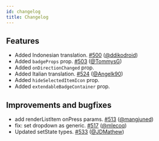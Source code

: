 ```yaml
---
id: changelog
title: Changelog
---
```


## Features
+ Added Indonesian translation. [#500](https://github.com/hossein-zare/react-native-dropdown-picker/pull/500) ([@ddikodroid](https://github.com/ddikodroid))
+ Added `badgeProps` prop. [#503](https://github.com/hossein-zare/react-native-dropdown-picker/pull/503) ([@TommysG](https://github.com/TommysG))
+ Added `onDirectionChanged` prop.
+ Added Italian translation. [#524](https://github.com/hossein-zare/react-native-dropdown-picker/pull/524) ([@Angelk90](https://github.com/Angelk90))
+ Added `hideSelectedItemIcon` prop.
+ Added `extendableBadgeContainer` prop.

## Improvements and bugfixes
+ add renderListItem onPress params. [#513](https://github.com/hossein-zare/react-native-dropdown-picker/pull/513) ([@mangjuned](https://github.com/mangjuned))
+ fix: set dropdown as generic. [#517](https://github.com/hossein-zare/react-native-dropdown-picker/pull/517) ([@mlecoq](https://github.com/mlecoq))
+ Updated setState types. [#533](https://github.com/hossein-zare/react-native-dropdown-picker/pull/533) ([@JDMathew](https://github.com/JDMathew))